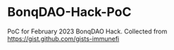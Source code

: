 # BonqDAO-Hack-PoC
PoC for February 2023 BonqDAO Hack. Collected from https://gist.github.com/gists-immunefi 
